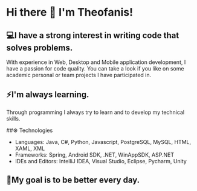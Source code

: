 # Hi there 👋 I'm Theofanis!

## 💻I have a strong interest in writing code that solves problems.
With experience in Web, Desktop and Mobile application development, I have a passion for code quality.
You can take a look if you like on some academic personal or team projects I have participated in.

## ⚡I'm always learning.
Through programming I always try to learn and to develop my technical skills.

##⚙️ Technologies
 - Languages: Java, C#, Python, Javascript, PostgreSQL, MySQL, HTML, XAML, XML
 - Frameworks: Spring, Android SDK, .NET, WinAppSDK, ASP.NET
 - IDEs and Editors: IntelliJ IDEA, Visual Studio, Eclipse, Pycharm, Unity

## 💪My goal is to be better every day.
